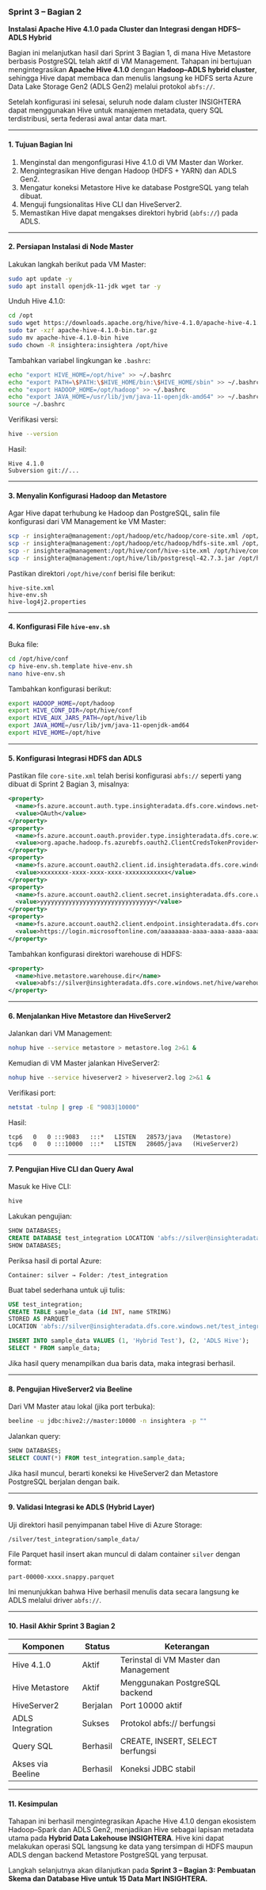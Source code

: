 ### Sprint 3 – Bagian 2

**Instalasi Apache Hive 4.1.0 pada Cluster dan Integrasi dengan HDFS–ADLS Hybrid**

Bagian ini melanjutkan hasil dari Sprint 3 Bagian 1, di mana Hive Metastore berbasis PostgreSQL telah aktif di VM Management.
Tahapan ini bertujuan mengintegrasikan **Apache Hive 4.1.0** dengan **Hadoop–ADLS hybrid cluster**, sehingga Hive dapat membaca dan menulis langsung ke HDFS serta Azure Data Lake Storage Gen2 (ADLS Gen2) melalui protokol `abfs://`.

Setelah konfigurasi ini selesai, seluruh node dalam cluster INSIGHTERA dapat menggunakan Hive untuk manajemen metadata, query SQL terdistribusi, serta federasi awal antar data mart.

---

#### 1. Tujuan Bagian Ini

1. Menginstal dan mengonfigurasi Hive 4.1.0 di VM Master dan Worker.
2. Mengintegrasikan Hive dengan Hadoop (HDFS + YARN) dan ADLS Gen2.
3. Mengatur koneksi Metastore Hive ke database PostgreSQL yang telah dibuat.
4. Menguji fungsionalitas Hive CLI dan HiveServer2.
5. Memastikan Hive dapat mengakses direktori hybrid (`abfs://`) pada ADLS.

---

#### 2. Persiapan Instalasi di Node Master

Lakukan langkah berikut pada VM Master:

```bash
sudo apt update -y
sudo apt install openjdk-11-jdk wget tar -y
```

Unduh Hive 4.1.0:

```bash
cd /opt
sudo wget https://downloads.apache.org/hive/hive-4.1.0/apache-hive-4.1.0-bin.tar.gz
sudo tar -xzf apache-hive-4.1.0-bin.tar.gz
sudo mv apache-hive-4.1.0-bin hive
sudo chown -R insightera:insightera /opt/hive
```

Tambahkan variabel lingkungan ke `.bashrc`:

```bash
echo "export HIVE_HOME=/opt/hive" >> ~/.bashrc
echo "export PATH=\$PATH:\$HIVE_HOME/bin:\$HIVE_HOME/sbin" >> ~/.bashrc
echo "export HADOOP_HOME=/opt/hadoop" >> ~/.bashrc
echo "export JAVA_HOME=/usr/lib/jvm/java-11-openjdk-amd64" >> ~/.bashrc
source ~/.bashrc
```

Verifikasi versi:

```bash
hive --version
```

Hasil:

```
Hive 4.1.0
Subversion git://...
```

---

#### 3. Menyalin Konfigurasi Hadoop dan Metastore

Agar Hive dapat terhubung ke Hadoop dan PostgreSQL, salin file konfigurasi dari VM Management ke VM Master:

```bash
scp -r insightera@management:/opt/hadoop/etc/hadoop/core-site.xml /opt/hadoop/etc/hadoop/
scp -r insightera@management:/opt/hadoop/etc/hadoop/hdfs-site.xml /opt/hadoop/etc/hadoop/
scp -r insightera@management:/opt/hive/conf/hive-site.xml /opt/hive/conf/
scp -r insightera@management:/opt/hive/lib/postgresql-42.7.3.jar /opt/hive/lib/
```

Pastikan direktori `/opt/hive/conf` berisi file berikut:

```
hive-site.xml
hive-env.sh
hive-log4j2.properties
```

---

#### 4. Konfigurasi File `hive-env.sh`

Buka file:

```bash
cd /opt/hive/conf
cp hive-env.sh.template hive-env.sh
nano hive-env.sh
```

Tambahkan konfigurasi berikut:

```bash
export HADOOP_HOME=/opt/hadoop
export HIVE_CONF_DIR=/opt/hive/conf
export HIVE_AUX_JARS_PATH=/opt/hive/lib
export JAVA_HOME=/usr/lib/jvm/java-11-openjdk-amd64
export HIVE_HOME=/opt/hive
```

---

#### 5. Konfigurasi Integrasi HDFS dan ADLS

Pastikan file `core-site.xml` telah berisi konfigurasi `abfs://` seperti yang dibuat di Sprint 2 Bagian 3, misalnya:

```xml
<property>
  <name>fs.azure.account.auth.type.insighteradata.dfs.core.windows.net</name>
  <value>OAuth</value>
</property>
<property>
  <name>fs.azure.account.oauth.provider.type.insighteradata.dfs.core.windows.net</name>
  <value>org.apache.hadoop.fs.azurebfs.oauth2.ClientCredsTokenProvider</value>
</property>
<property>
  <name>fs.azure.account.oauth2.client.id.insighteradata.dfs.core.windows.net</name>
  <value>xxxxxxxx-xxxx-xxxx-xxxx-xxxxxxxxxxxx</value>
</property>
<property>
  <name>fs.azure.account.oauth2.client.secret.insighteradata.dfs.core.windows.net</name>
  <value>yyyyyyyyyyyyyyyyyyyyyyyyyyyyyyyy</value>
</property>
<property>
  <name>fs.azure.account.oauth2.client.endpoint.insighteradata.dfs.core.windows.net</name>
  <value>https://login.microsoftonline.com/aaaaaaaa-aaaa-aaaa-aaaa-aaaaaaaaaaaa/oauth2/token</value>
</property>
```

Tambahkan konfigurasi direktori warehouse di HDFS:

```xml
<property>
  <name>hive.metastore.warehouse.dir</name>
  <value>abfs://silver@insighteradata.dfs.core.windows.net/hive/warehouse</value>
</property>
```

---

#### 6. Menjalankan Hive Metastore dan HiveServer2

Jalankan dari VM Management:

```bash
nohup hive --service metastore > metastore.log 2>&1 &
```

Kemudian di VM Master jalankan HiveServer2:

```bash
nohup hive --service hiveserver2 > hiveserver2.log 2>&1 &
```

Verifikasi port:

```bash
netstat -tulnp | grep -E "9083|10000"
```

Hasil:

```
tcp6   0   0 :::9083   :::*   LISTEN   28573/java   (Metastore)
tcp6   0   0 :::10000  :::*   LISTEN   28605/java   (HiveServer2)
```

---

#### 7. Pengujian Hive CLI dan Query Awal

Masuk ke Hive CLI:

```bash
hive
```

Lakukan pengujian:

```sql
SHOW DATABASES;
CREATE DATABASE test_integration LOCATION 'abfs://silver@insighteradata.dfs.core.windows.net/test_integration';
SHOW DATABASES;
```

Periksa hasil di portal Azure:

```
Container: silver → Folder: /test_integration
```

Buat tabel sederhana untuk uji tulis:

```sql
USE test_integration;
CREATE TABLE sample_data (id INT, name STRING)
STORED AS PARQUET
LOCATION 'abfs://silver@insighteradata.dfs.core.windows.net/test_integration/sample_data';

INSERT INTO sample_data VALUES (1, 'Hybrid Test'), (2, 'ADLS Hive');
SELECT * FROM sample_data;
```

Jika hasil query menampilkan dua baris data, maka integrasi berhasil.

---

#### 8. Pengujian HiveServer2 via Beeline

Dari VM Master atau lokal (jika port terbuka):

```bash
beeline -u jdbc:hive2://master:10000 -n insightera -p ""
```

Jalankan query:

```sql
SHOW DATABASES;
SELECT COUNT(*) FROM test_integration.sample_data;
```

Jika hasil muncul, berarti koneksi ke HiveServer2 dan Metastore PostgreSQL berjalan dengan baik.

---

#### 9. Validasi Integrasi ke ADLS (Hybrid Layer)

Uji direktori hasil penyimpanan tabel Hive di Azure Storage:

```
/silver/test_integration/sample_data/
```

File Parquet hasil insert akan muncul di dalam container `silver` dengan format:

```
part-00000-xxxx.snappy.parquet
```

Ini menunjukkan bahwa Hive berhasil menulis data secara langsung ke ADLS melalui driver `abfs://`.

---

#### 10. Hasil Akhir Sprint 3 Bagian 2

| Komponen          | Status   | Keterangan                            |
| ----------------- | -------- | ------------------------------------- |
| Hive 4.1.0        | Aktif    | Terinstal di VM Master dan Management |
| Hive Metastore    | Aktif    | Menggunakan PostgreSQL backend        |
| HiveServer2       | Berjalan | Port 10000 aktif                      |
| ADLS Integration  | Sukses   | Protokol abfs:// berfungsi            |
| Query SQL         | Berhasil | CREATE, INSERT, SELECT berfungsi      |
| Akses via Beeline | Berhasil | Koneksi JDBC stabil                   |

---

#### 11. Kesimpulan

Tahapan ini berhasil mengintegrasikan Apache Hive 4.1.0 dengan ekosistem Hadoop–Spark dan ADLS Gen2, menjadikan Hive sebagai lapisan metadata utama pada **Hybrid Data Lakehouse INSIGHTERA**.
Hive kini dapat melakukan operasi SQL langsung ke data yang tersimpan di HDFS maupun ADLS dengan backend Metastore PostgreSQL yang terpusat.

Langkah selanjutnya akan dilanjutkan pada **Sprint 3 – Bagian 3: Pembuatan Skema dan Database Hive untuk 15 Data Mart INSIGHTERA.**
